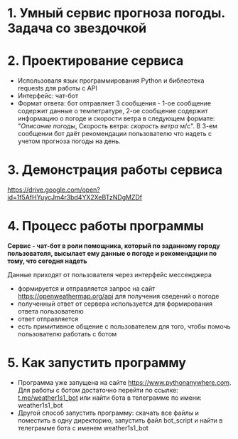# 1. Умный сервис прогноза погоды. Задача со звездочкой
# 2. Проектирование сервиса
- Использоваля язык программирования Python и библеотека requests для работы с API 
- Интерфейс: чат-бот
- Формат ответа: бот оптравляет 3 сообщения - 1-ое сообщение содержит данные о темпетратуре, 2-ое сообщение содержит информацию о погоде и скорости ветра в следующем формате: "*Описание погоды*, Скорость ветра: *скорость ветра* м/с". В 3-ем сообщении бот даёт рекомендации пользователю что надеть с учетом прогноза погоды на день.
# 3. Демонстрация работы сервиса
https://drive.google.com/open?id=1f5AfHYuycJm4r3bd4YX2XeBTzNDgMZDf
# 4. Процесс работы программы
**Сервис - чат-бот в роли помощника, который по заданному городу пользователя, высылает ему данные о погоде и рекомендации по тому, что сегодня надеть**

Данные приходят от пользователя через интерфейс мессенджера

- формируется и отправляется запрос на сайт https://openweathermap.org/api для получения сведений о погоде
- полученный ответ от сервера используется для формирования ответа пользователю
- ответ отправляется
- есть примитивное общение с пользователем для того, чтобы помочь пользователю работать с ботом

# 5. Как запустить программу
- Программа уже запущена на сайте https://www.pythonanywhere.com. Для работы с ботом достаточно перейти по ссылке: [t.me/weather1s1_bot](t.me/weather1s1_bot) или найти бота в телеграмме по имени: weather1s1_bot
- Другой способ запустить программу: скачать все файлы и поместить в одну директорию, запустить файл bot_script и найти в телеграмме бота с именем weather1s1_bot
